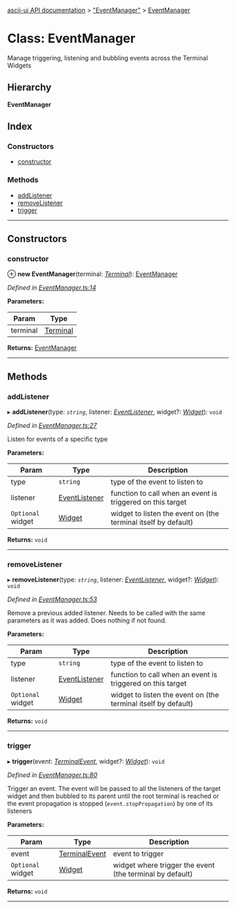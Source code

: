 [ascii-ui API documentation](../README.md) > ["EventManager"](../modules/_eventmanager_.md) > [EventManager](../classes/_eventmanager_.eventmanager.md)

# Class: EventManager

Manage triggering, listening and bubbling events across the Terminal Widgets

## Hierarchy

**EventManager**

## Index

### Constructors

* [constructor](_eventmanager_.eventmanager.md#constructor)

### Methods

* [addListener](_eventmanager_.eventmanager.md#addlistener)
* [removeListener](_eventmanager_.eventmanager.md#removelistener)
* [trigger](_eventmanager_.eventmanager.md#trigger)

---

## Constructors

<a id="constructor"></a>

###  constructor

⊕ **new EventManager**(terminal: *[Terminal](_terminal_.terminal.md)*): [EventManager](_eventmanager_.eventmanager.md)

*Defined in [EventManager.ts:14](https://github.com/danikaze/ascii-ui/blob/cfe4704/src/EventManager.ts#L14)*

**Parameters:**

| Param | Type |
| ------ | ------ |
| terminal | [Terminal](_terminal_.terminal.md) |

**Returns:** [EventManager](_eventmanager_.eventmanager.md)

___

## Methods

<a id="addlistener"></a>

###  addListener

▸ **addListener**(type: *`string`*, listener: *[EventListener](../modules/_eventmanager_.md#eventlistener)*, widget?: *[Widget](_widget_.widget.md)*): `void`

*Defined in [EventManager.ts:27](https://github.com/danikaze/ascii-ui/blob/cfe4704/src/EventManager.ts#L27)*

Listen for events of a specific type

**Parameters:**

| Param | Type | Description |
| ------ | ------ | ------ |
| type | `string` |  type of the event to listen to |
| listener | [EventListener](../modules/_eventmanager_.md#eventlistener) |  function to call when an event is triggered on this target |
| `Optional` widget | [Widget](_widget_.widget.md) |  widget to listen the event on (the terminal itself by default) |

**Returns:** `void`

___
<a id="removelistener"></a>

###  removeListener

▸ **removeListener**(type: *`string`*, listener: *[EventListener](../modules/_eventmanager_.md#eventlistener)*, widget?: *[Widget](_widget_.widget.md)*): `void`

*Defined in [EventManager.ts:53](https://github.com/danikaze/ascii-ui/blob/cfe4704/src/EventManager.ts#L53)*

Remove a previous added listener. Needs to be called with the same parameters as it was added. Does nothing if not found.

**Parameters:**

| Param | Type | Description |
| ------ | ------ | ------ |
| type | `string` |  type of the event to listen to |
| listener | [EventListener](../modules/_eventmanager_.md#eventlistener) |  function to call when an event is triggered on this target |
| `Optional` widget | [Widget](_widget_.widget.md) |  widget to listen the event on (the terminal itself by default) |

**Returns:** `void`

___
<a id="trigger"></a>

###  trigger

▸ **trigger**(event: *[TerminalEvent](_terminalevent_.terminalevent.md)*, widget?: *[Widget](_widget_.widget.md)*): `void`

*Defined in [EventManager.ts:80](https://github.com/danikaze/ascii-ui/blob/cfe4704/src/EventManager.ts#L80)*

Trigger an event. The event will be passed to all the listeners of the target widget and then bubbled to its parent until the root terminal is reached or the event propagation is stopped (`event.stopPropagation`) by one of its listeners

**Parameters:**

| Param | Type | Description |
| ------ | ------ | ------ |
| event | [TerminalEvent](_terminalevent_.terminalevent.md) |  event to trigger |
| `Optional` widget | [Widget](_widget_.widget.md) |  widget where trigger the event (the terminal by default) |

**Returns:** `void`

___

